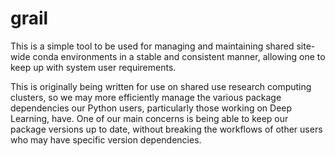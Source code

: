# grail

This is a simple tool to be used for managing and maintaining shared site-wide conda environments
in a stable and consistent manner, allowing one to keep up with system user requirements.

This is originally being written for use on shared use research computing clusters, so we may more
efficiently manage the various package dependencies our Python users, particularly those working on
Deep Learning, have.  One of our main concerns is being able to keep our package versions up to date,
without breaking the workflows of other users who may have specific version dependencies.
